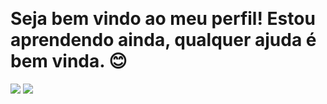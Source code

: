 <br><h1>Seja bem vindo ao meu perfil! Estou aprendendo ainda, qualquer ajuda é bem vinda. 😊</h1>
<div>
<a href="https://www.instagram.com/wellyton_andrad/"><img src="https://img.shields.io/badge/Instagram-E4405F?style=for-the-badge&logo=instagram&logoColor=white"></a>
<a href="https://twitter.com/owellyandrade"><img src="https://img.shields.io/badge/Twitter-1DA1F2?style=for-the-badge&logo=twitter&logoColor=white"></a>
</div>
